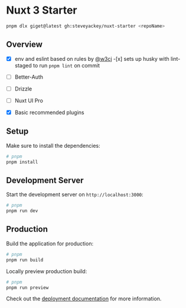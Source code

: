 # Nuxt 3 Starter

```bash
pnpm dlx giget@latest gh:steveyackey/nuxt-starter <repoName>
```

## Overview

- [x] env and eslint based on rules by [@w3cj](https://gist.github.com/w3cj/3d331e23c17df1dbeaa55342f230f3ee) -[x] sets up husky with lint-staged to run `pnpm lint` on commit

- [ ] Better-Auth
- [ ] Drizzle
- [ ] Nuxt UI Pro
- [x] Basic recommended plugins

## Setup

Make sure to install the dependencies:

```bash
# pnpm
pnpm install
```

## Development Server

Start the development server on `http://localhost:3000`:

```bash
# pnpm
pnpm run dev
```

## Production

Build the application for production:

```bash
# pnpm
pnpm run build
```

Locally preview production build:

```bash
# pnpm
pnpm run preview
```

Check out the [deployment documentation](https://nuxt.com/docs/getting-started/deployment) for more information.
